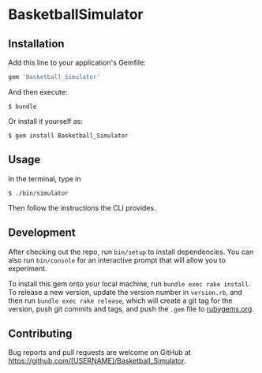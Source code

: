# BasketballSimulator



## Installation

Add this line to your application's Gemfile:

```ruby
gem 'Basketball_Simulator'
```

And then execute:

    $ bundle

Or install it yourself as:

    $ gem install Basketball_Simulator

## Usage

In the terminal, type in

    $ ./bin/simulator

Then follow the instructions the CLI provides.

## Development

After checking out the repo, run `bin/setup` to install dependencies. You can also run `bin/console` for an interactive prompt that will allow you to experiment.

To install this gem onto your local machine, run `bundle exec rake install`. To release a new version, update the version number in `version.rb`, and then run `bundle exec rake release`, which will create a git tag for the version, push git commits and tags, and push the `.gem` file to [rubygems.org](https://rubygems.org).

## Contributing

Bug reports and pull requests are welcome on GitHub at https://github.com/[USERNAME]/Basketball_Simulator.
